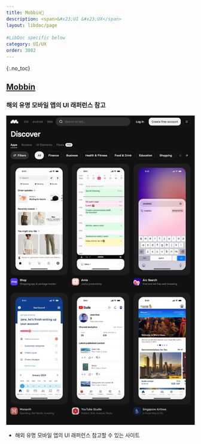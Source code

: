 ```yaml
---
title: Mobbin🔗
description: <span>&#x23;UI &#x23;UX</span>
layout: libdoc/page

#LibDoc specific below
category: UI/UX
order: 3002
---
```

{:.no_toc}

## [Mobbin](https://mobbin.com/)
### 해외 유명 모바일 앱의 UI 래퍼런스 참고

![](/assets/Documents/Uiux/Mobbin/1.webp)

* 해외 유명 모바일 앱의 UI 래퍼런스 참고할 수 있는 사이트